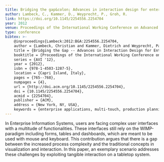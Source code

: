 ```yaml
---
title: Bridging the gap&colon; Advances in interaction design for enterprise applications in production scenarios
author: Lambeck, C., Kammer, D., Weyprecht, P., Groh, R. 
link: https://doi.org/10.1145/2254556.2254704
year: 2012
venue: Proceedings of the International Working Conference on Advanced Visual Interfaces
type: conference
bibtex: >-
    @inproceedings{Lambeck:2012:BGA:2254556.2254704,
    author = {Lambeck, Christian and Kammer, Dietrich and Weyprecht, Pascal and Groh, Rainer},
    title = {Bridging the Gap -- Advances in Interaction Design for Enterprise Applications in Production Scenarios},
    booktitle = {Proceedings of the International Working Conference on Advanced Visual Interfaces},
    series = {AVI '12},
    year = {2012},
    isbn = {978-1-4503-1287-5},
    location = {Capri Island, Italy},
    pages = {765--768},
    numpages = {4},
    url = {http://doi.acm.org/10.1145/2254556.2254704},
    doi = {10.1145/2254556.2254704},
    acmid = {2254704},
    publisher = {ACM},
    address = {New York, NY, USA},
    keywords = {enterprise applications, multi-touch, production planning and scheduling, tabletop system, tangible interaction, user interface design}} 
---
```

In Enterprise Information Systems, users are facing complex user interfaces with a multitude of functionalities. These interfaces still rely on the WIMP-paradigm including forms, tables and dashboards, which are meant to be used with mouse and keyboard. This contribution argues that there is a gap between the increased process complexity and the traditional concepts in visualization and interaction. In this paper, an exemplary scenario addresses these challenges by exploiting tangible interaction on a tabletop system.